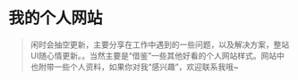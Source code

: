 # 我的个人网站
>闲时会抽空更新，主要分享在工作中遇到的一些问题，以及解决方案，整站UI随心情更新。。当然主要是“借鉴”一些其他好看的个人网站样式。网站中也附带一些个人资料，如果你对我“感兴趣”，欢迎联系我哦~


